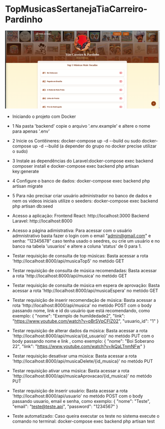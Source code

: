 # TopMusicasSertanejaTiaCarreiro-Pardinho

![alt text](image.png)

- Iniciando o projeto com Docker
- 1 Na pasta 'backend' copie o arquivo '.env.example' e altere o nome para apenas '.env'
- 2 Inicie os Contêineres: docker-compose up -d --build ou sudo docker-compose up -d --build (a depender do grupo no docker precise utilizar o sudo)
- 3 Instale as dependências do Laravel:docker-compose exec backend composer install e docker-compose exec backend php artisan key:generate
- 4 Configure o banco de dados: docker-compose exec backend php artisan migrate
- 5 Para não precisar criar usuário administrador no banco de dados e nem os vídeos iniciais utilize o seeders: docker-compose exec backend php artisan db:seed

- Acesso a aplicação:
Frontend React: http://localhost:3000
Backend Laravel: http://localhost:8000

- Acesso a página adimistrativa:
Para acessar com o usuário admnistrativo basta fazer o login com o email "admin@gmail.com" e senha: "12345678" caso tenha usado o seedres, ou crie um usuário e no banco na tabela 'usuarios' e altere a coluna 'status' de 0 para 1.

- Testar requisição de consulta de top músicas:
Basta acessar a rota 'http://localhost:8000/api/musicaTop5' no metódo GET

- Testar requisição de consulta de música recomendadas:
Basta acessar a rota 'http://localhost:8000/api/musica' no metódo GET

- Testar requisição de consulta de música em espera de aprovação:
Basta acessar a rota 'http://localhost:8000/api/musicaEspera' no metódo GET

- Testar requisição de inserir recomendação de música:
Basta acessar a rota 'http://localhost:8000/api/musica' no metódo POST com o body passando nome, link e id do usuário que está recomendando, como exemplo:
{
  "nome": "Exemplo de humildedade2",
  "link": "https://www.youtube.com/watch?v=pBrSVpCFIZ02",
  "usuario_id": "1"
}

- Testar requisição de alterar dados da música:
Basta acessar a rota 'http://localhost:8000/api/musica/{id_usuario}' no metódo PUT com o body passando nome e link , como exemplo:
{
  "nome": "Boi Soberano 22",
  "link": "https://www.youtube.com/watch?v=lkQaLTnmNFw"
}

- Testar requisição desativar uma música:
Basta acessar a rota 'http://localhost:8000/api/musicaDelete/{id_musica}' no metódo PUT

- Testar requisição ativar uma música:
Basta acessar a rota 'http://localhost:8000/api/musicaAprovacao/{id_musica}' no metódo PUT

- Testar requisição de inserir usuário:
Basta acessar a rota 'http://localhost:8000/api/usuario' no metódo POST com o body passando usuario, email e senha, como exemplo:
{
  "nome": "Teste",
  "email": "teste@teste.api",
  "password": "1234567"
}


- Teste automatizado:
Caso queira executar os teste no sistema execute o comando no terminal: docker-compose exec backend php artisan test
